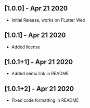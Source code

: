 ## [1.0.0] - Apr 21 2020
* Initial Release, works on FLutter Web

## [1.0.1] - Apr 21 2020
* Added license

## [1.0.1+1] - Apr 21 2020
* Added demo link in README

## [1.0.1+2] - Apr 21 2020
* Fixed code formatting in README
